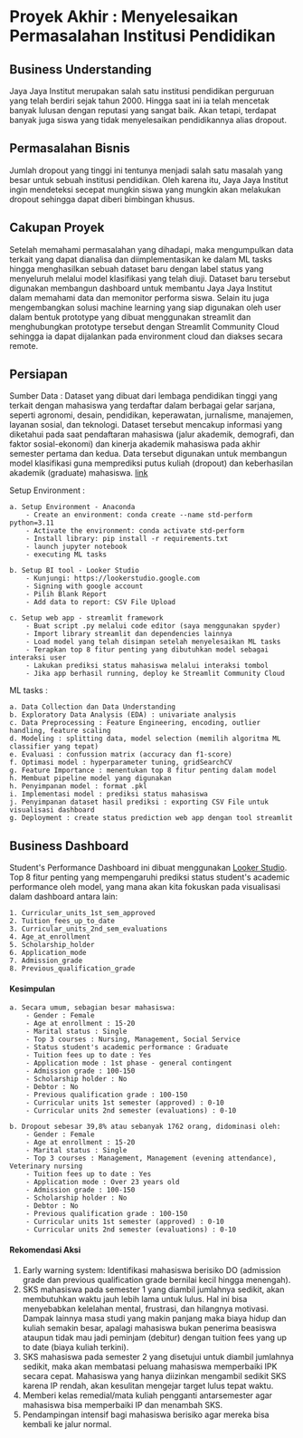 # Proyek Akhir : Menyelesaikan Permasalahan Institusi Pendidikan
## Business Understanding
Jaya Jaya Institut merupakan salah satu institusi pendidikan perguruan yang telah berdiri sejak tahun 2000. Hingga saat ini ia telah mencetak banyak lulusan dengan reputasi yang sangat baik. Akan tetapi, terdapat banyak juga siswa yang tidak menyelesaikan pendidikannya alias dropout.
## Permasalahan Bisnis
Jumlah dropout yang tinggi ini tentunya menjadi salah satu masalah yang besar untuk sebuah institusi pendidikan. Oleh karena itu, Jaya Jaya Institut ingin mendeteksi secepat mungkin siswa yang mungkin akan melakukan dropout sehingga dapat diberi bimbingan khusus.
## Cakupan Proyek
Setelah memahami permasalahan yang dihadapi, maka mengumpulkan data terkait yang dapat dianalisa dan diimplementasikan ke dalam ML tasks hingga menghasilkan sebuah dataset baru dengan label status yang menyeluruh melalui model klasifikasi yang telah diuji. Dataset baru tersebut digunakan membangun dashboard untuk membantu Jaya Jaya Institut dalam memahami data dan memonitor performa siswa. Selain itu juga mengembangkan solusi machine learning yang siap digunakan oleh user dalam bentuk prototype yang dibuat menggunakan streamlit dan menghubungkan prototype tersebut dengan Streamlit Community Cloud sehingga ia dapat dijalankan pada environment cloud dan diakses secara remote. 
## Persiapan
Sumber Data : Dataset yang dibuat dari lembaga pendidikan tinggi yang terkait dengan mahasiswa yang terdaftar dalam berbagai gelar sarjana, seperti agronomi, desain, pendidikan, keperawatan, jurnalisme, manajemen, layanan sosial, dan teknologi. Dataset tersebut mencakup informasi yang diketahui pada saat pendaftaran mahasiswa (jalur akademik, demografi, dan faktor sosial-ekonomi) dan kinerja akademik mahasiswa pada akhir semester pertama dan kedua. Data tersebut digunakan untuk membangun model klasifikasi guna memprediksi putus kuliah (dropout) dan keberhasilan akademik (graduate) mahasiswa. [link](https://github.com/dicodingacademy/dicoding_dataset/blob/main/students_performance/README.md)

Setup Environment :

    a. Setup Environment - Anaconda
        - Create an environment: conda create --name std-perform python=3.11
        - Activate the environment: conda activate std-perform
        - Install library: pip install -r requirements.txt
        - launch jupyter notebook
        - executing ML tasks
        
    b. Setup BI tool - Looker Studio
        - Kunjungi: https://lookerstudio.google.com
        - Signing with google account
        - Pilih Blank Report
        - Add data to report: CSV File Upload

    c. Setup web app - streamlit framework
        - Buat script .py melalui code editor (saya menggunakan spyder)
        - Import library streamlit dan dependencies lainnya
        - Load model yang telah disimpan setelah menyelesaikan ML tasks
        - Terapkan top 8 fitur penting yang dibutuhkan model sebagai interaksi user
        - Lakukan prediksi status mahasiswa melalui interaksi tombol
        - Jika app berhasil running, deploy ke Streamlit Community Cloud

ML tasks :

    a. Data Collection dan Data Understanding
    b. Exploratory Data Analysis (EDA) : univariate analysis
    c. Data Preprocessing : Feature Engineering, encoding, outlier handling, feature scaling
    d. Modeling : splitting data, model selection (memilih algoritma ML classifier yang tepat)
    e. Evaluasi : confussion matrix (accuracy dan f1-score)
    f. Optimasi model : hyperparameter tuning, gridSearchCV
    g. Feature Importance : menentukan top 8 fitur penting dalam model 
    h. Membuat pipeline model yang digunakan
    h. Penyimpanan model : format .pkl
    i. Implementasi model : prediksi status mahasiswa
    j. Penyimpanan dataset hasil prediksi : exporting CSV File untuk visualisasi dashboard
    g. Deployment : create status prediction web app dengan tool streamlit

## Business Dashboard

  Student's Performance Dashboard ini dibuat menggunakan [Looker Studio](https://lookerstudio.google.com/reporting/c1276d50-2499-4481-82b2-cd34b7226983).
  Top 8 fitur penting yang mempengaruhi prediksi status student's academic performance oleh model, yang mana akan kita fokuskan pada visualisasi dalam dashboard antara lain: 
  
    1. Curricular_units_1st_sem_approved
    2. Tuition_fees_up_to_date
    3. Curricular_units_2nd_sem_evaluations
    4. Age_at_enrollment
    5. Scholarship_holder
    6. Application_mode
    7. Admission_grade
    8. Previous_qualification_grade

#### Kesimpulan
    a. Secara umum, sebagian besar mahasiswa:
        - Gender : Female
        - Age at enrollment : 15-20
        - Marital status : Single
        - Top 3 courses : Nursing, Management, Social Service
        - Status student's academic performance : Graduate
        - Tuition fees up to date : Yes
        - Application mode : 1st phase - general contingent
        - Admission grade : 100-150
        - Scholarship holder : No
        - Debtor : No
        - Previous qualification grade : 100-150
        - Curricular units 1st semester (approved) : 0-10
        - Curricular units 2nd semester (evaluations) : 0-10
        
    b. Dropout sebesar 39,8% atau sebanyak 1762 orang, didominasi oleh:
        - Gender : Female
        - Age at enrollment : 15-20
        - Marital status : Single
        - Top 3 courses : Management, Management (evening attendance), Veterinary nursing
        - Tuition fees up to date : Yes
        - Application mode : Over 23 years old
        - Admission grade : 100-150
        - Scholarship holder : No
        - Debtor : No
        - Previous qualification grade : 100-150
        - Curricular units 1st semester (approved) : 0-10
        - Curricular units 2nd semester (evaluations) : 0-10

#### Rekomendasi Aksi
1. Early warning system: Identifikasi mahasiswa berisiko DO (admission grade dan previous qualification grade bernilai kecil hingga menengah).
2. SKS mahasiswa pada semester 1 yang diambil jumlahnya sedikit, akan membutuhkan waktu jauh lebih lama untuk lulus. Hal ini bisa menyebabkan kelelahan mental, frustrasi, dan hilangnya motivasi. Dampak lainnya masa studi yang makin panjang maka biaya hidup dan kuliah semakin besar, apalagi mahasiswa bukan penerima beasiswa ataupun tidak mau jadi peminjam (debitur) dengan tuition fees yang up to date (biaya kuliah terkini).
3. SKS mahasiswa pada semester 2 yang disetujui untuk diambil jumlahnya sedikit, maka akan membatasi peluang mahasiswa memperbaiki IPK secara cepat. Mahasiswa yang hanya diizinkan mengambil sedikit SKS karena IP rendah, akan kesulitan mengejar target lulus tepat waktu.
4. Memberi kelas remedial/mata kuliah pengganti antarsemester agar mahasiswa bisa memperbaiki IP dan menambah SKS.
5. Pendampingan intensif bagi mahasiswa berisiko agar mereka bisa kembali ke jalur normal.

